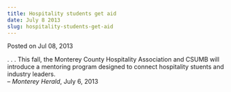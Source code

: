 ```yaml
---
title: Hospitality students get aid
date: July 8 2013
slug: hospitality-students-get-aid
---
```





<span class="date">Posted on Jul 08, 2013    </span>
<p>. . . This fall, the Monterey County Hospitality Association and
CSUMB will introduce a mentoring program designed to connect
hospitality stuents and industry leaders.<br>
&#x2013; <em>Monterey Herald</em>, July 6, 2013</br></p>





